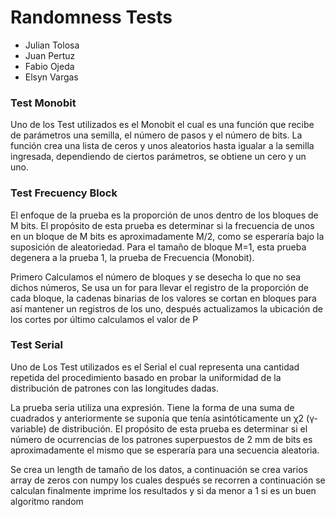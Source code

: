 # Randomness Tests

- Julian Tolosa
- Juan Pertuz
- Fabio Ojeda
- Elsyn Vargas

### Test Monobit

Uno de los Test utilizados es el Monobit el cual es una función que recibe de parámetros una semilla, el número de pasos y el número de bits. La función crea una lista de ceros y unos aleatorios hasta igualar a la semilla ingresada, dependiendo de ciertos parámetros, se obtiene un cero y un uno.


### Test Frecuency Block

El enfoque de la prueba es la proporción de unos dentro de los bloques de M bits. El propósito de esta prueba es determinar si la frecuencia de unos en un bloque de M bits es aproximadamente M/2, como se esperaría bajo la suposición de aleatoriedad. Para el tamaño de bloque M=1, esta prueba degenera a la prueba 1, la prueba de Frecuencia (Monobit).

Primero Calculamos el número de bloques y se desecha lo que no sea dichos números,
Se usa un for para llevar el registro de la proporción de cada bloque, la cadenas binarias de los valores se cortan en bloques para así  mantener un registros de los uno, después actualizamos la ubicación de los cortes por último calculamos el valor de P


### Test Serial

Uno de Los Test utilizados es el Serial el cual representa una cantidad repetida del procedimiento basado en probar la uniformidad de la distribución de patrones con las longitudes dadas.

La prueba seria utiliza una expresión. Tiene la forma de una suma de cuadrados y anteriormente se suponía que tenía asintóticamente un χ2 (γ-variable) de distribución. 
El propósito de esta prueba es determinar si el número de ocurrencias de los patrones superpuestos de 2 mm de bits es aproximadamente el mismo que se esperaría para una secuencia aleatoria.

Se crea un length de tamaño de los datos, a continuación se crea varios array de zeros con numpy  los cuales después se recorren a continuación se calculan
finalmente imprime los resultados y si da menor a 1 si es un buen algoritmo random
